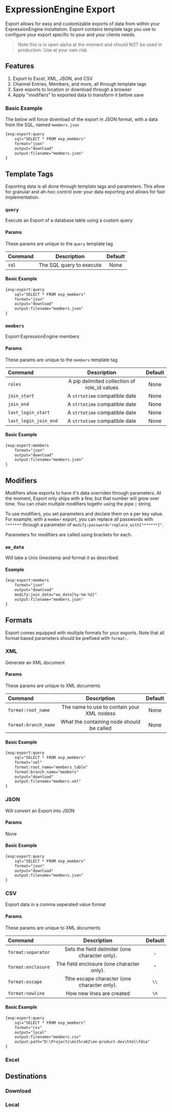 # ExpressionEngine Export 

Export allows for easy and customizable exports of data from within your ExpressionEngine installation. Export contains template tags you use to configure your export specific to your and your clients needs. 

> Note this is in open alpha at the moment and should NOT be used in production. Use at your own risk. 

## Features

1. Export to Excel, XML, JSON, and CSV
2. Channel Entries, Members, and more, all through template tags
3. Save exports to location or download through a browser
4. Apply "modifiers" to exported data to transform it before save

### Basic Example

The below will force download of the export in JSON format, with a data from the SQL, named `members.json`

```html
{exp:export:query
    sql="SELECT * FROM exp_members"
    format="json"
    output="download"
    output:filename="members.json"
}
```

## Template Tags

Exporting data is all done through template tags and parameters. This allow for granular and ah-hoc control over your data exporting and allows for fast implementation. 

### `query`

Execute an Export of a database table using a custom query

#### Params

These params are unique to the `query` template tag

| Command | Description | Default |
| :--- | :---: | :---: |
| `sql` | The SQL query to execute | None |

#### Basic Example

```html
{exp:export:query
    sql="SELECT * FROM exp_members"
    format="json"
    output="download"
    output:filename="members.json"
}
```

### `members`

Export ExpressionEngine members 

#### Params

These params are unique to the `members` template tag

| Command | Description | Default |
| :--- | :---: | :---: |
| `roles` | A pip delimited collection of role_id values | None |
| `join_start` | A `strtotime` compatible date | None |
| `join_end` | A `strtotime` compatible date | None |
| `last_login_start` | A `strtotime` compatible date | None |
| `last_login_join_end` | A `strtotime` compatible date | None |

#### Basic Example

```html
{exp:export:members
    format="json"
    output="download"
    output:filename="members.json"
}
```

## Modifiers

Modifiers allow exports to have it's data overriden through parameters. At the moment, Export only ships with a few, but that number will grow over time. You can chain multiple modifiers togethr using the pipe `|` string. 

To use modifiers, you set parameters and declare them on a per key value. For example, with a `member` export, you can replace all passwords with `*******` through a parameter of `modify:password="replace_with[*******]"`. 

Parameters for modifiers are called using brackets for each. 

### `ee_date`

Will take a Unix timestamp and format it as described. 

#### Example

```html
{exp:export:members
    format="json"
    output="download"
    modify:join_date="ee_date[%y-%m-%d]"
    output:filename="members.json"
}
```

## Formats

Export comes equipped with multiple formats for your exports. Note that all format based parameters should be prefixed with `format:`.

### XML

Generate an XML document 

#### Params

These params are unique to XML documents

| Command | Description | Default |
| :--- | :---: | :---: |
| `format:root_name` | The name to use to contain your XML nodess | None |
| `format:branch_name` | What the containing node should be called | None |

#### Basic Example

```html
{exp:export:query
    sql="SELECT * FROM exp_members"
    format="xml"
    format:root_name="members_table"
    format:branch_name="members"
    output="download"
    output:filename="members.xml"
}
```

### JSON

Will convert an Export into JSON

#### Params

None

#### Basic Example

```html
{exp:export:query
    sql="SELECT * FROM exp_members"
    format="json"
    output="download"
    output:filename="members.json"
}
```

### CSV

Export data in a comma seperated value format

#### Params

These params are unique to XML documents

| Command | Description | Default |
| :--- | :---: | :---: |
| `format:separator` | Sets the field delimiter (one character only). | `,` |
| `format:enclosure` | The field enclosure (one character only). | `"` |
| `format:escape` | Tthe escape character (one character only). | `\\` |
| `format:newline` | How new lines are created | `\n` |

#### Basic Example

```html
{exp:export:query
    sql="SELECT * FROM exp_members"
    format="csv"
    output="local"
    output:filename="members.csv"
    output:path="D:\Projects\mithra62\ee-product-dev\html\fdsa"
}
```

### Excel

## Destinations

### Download

### Local
